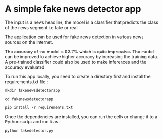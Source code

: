 # A simple fake news detector app

The input is a news headline, the model is a classifier that predicts the class of the news segment i.e fake or real

The application can be used for fake news detection in various news sources on the internet. 

The accuracy of the model is 92.7% which is quite impressive. The model can be improved to achieve higher accuracy by increasing the training data. A pre-trained classifier could also be used to make inferences and the accuracy evaluated


To run this app locally, you need to create a directory first and install the requirements.txt file :

```mkdir fakenewsdetectorapp```

```cd fakenewsdetectorapp```

```pip install -r requirements.txt```

Once the dependencies are installed, you can run the cells or change it to a Python script and run it as :

```python fakedetector.py```

